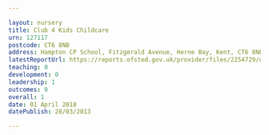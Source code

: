 ```yaml
---

layout: nursery
title: Club 4 Kids Childcare
urn: 127117
postcode: CT6 8NB
address: Hampton CP School, Fitzgerald Avenue, Herne Bay, Kent, CT6 8NB
latestReportUrl: https://reports.ofsted.gov.uk/provider/files/2254729/urn/127117.pdf
teaching: 0
development: 0
leadership: 1
outcomes: 0
overall: 1
date: 01 April 2018 
datePublish: 28/03/2013

---
```

